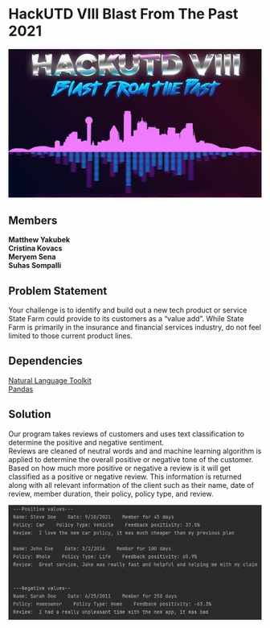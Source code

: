 # HackUTD VIII Blast From The Past 2021
![](https://github.com/Myakubek/HackUTD-2021/blob/main/HackUTD.jpg)

## Members
**Matthew Yakubek  
Cristina Kovacs  
Meryem Sena  
Suhas Sompalli**

## Problem Statement
Your challenge is to identify and build out a new tech product or service State Farm could provide to its customers as a “value add”.  While State Farm is primarily in the insurance and financial services industry, do not feel limited to those current product lines.  

## Dependencies
[Natural Language Toolkit](https://www.nltk.org/)  
[Pandas](https://pandas.pydata.org/)

## Solution
Our program takes reviews of customers and uses text classification to determine the positive and negative sentiment.  
Reviews are cleaned of neutral words and and machine learning algorithm is applied to determine the overall positive or negative tone of the customer. Based on how much more positive or negative a review is it will get classified as a positive or negative review. This information is returned along with all relevant information of the client such as their name, date of review, member duration, their policy, policy type, and review.

![](https://github.com/Myakubek/HackUTD-2021/blob/main/Output.png)
